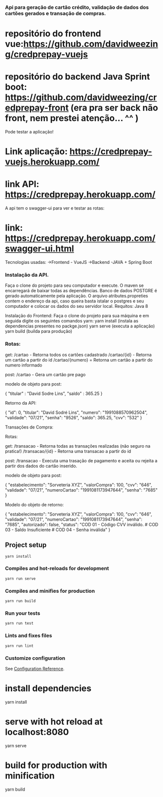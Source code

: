 ### Api para geração de cartão crédito, validação de dados dos cartões gerados e transação de compras.

# repositório do frontend vue:https://github.com/davidweezing/credprepay-vuejs 
# repositório do backend Java Sprint boot: https://github.com/davidweezing/credprepay-front (era pra ser back não front, nem prestei atenção... ^^ )

Pode testar a aplicação!
# Link aplicação: https://credprepay-vuejs.herokuapp.com/ 
# link API: https://credprepay.herokuapp.com/

A api tem o swagger-ui para ver e testar as rotas: 
# link: https://credprepay.herokuapp.com/swagger-ui.html

Tecnologias usadas: ->Frontend - VueJS ->Backend -JAVA + Spring Boot

### Instalação da API.

Faça o clone do projeto para seu computador e execute. O maven se encarregará de baixar todas as dependências. Banco de dados POSTGRE é gerado automaticamente pela aplicação. O arquivo atributes.propreties contem o endereço da api, caso queira basta istalar o postgres e seu computador e colocar os dados do seu servidor local. Requitos: Java 8

Instalação do Frontend: Faça o clone do projeto para sua máquina e em seguida digite os seguintes comandos yarn: yarn install (instala as dependencias presentes no packge.json) yarn serve (executa a aplicação) yarn build (builda para produção)

### Rotas:

get: /cartao - Retorna todos os cartões cadastrado /cartao/{id} - Retorna um cartão a partir do id /cartao/{numero} = Retorna um cartão a partir do numero informado

post: /cartao - Gera um cartão pre pago

modelo de objeto para post:

{ "titular" : "David Sodre Lins", "saldo" : 365.25 }

Retorno da API:

{ "id": 0, "titular": "David Sodré Lins", "numero": "1991088570962504", "validade": "07/21", "senha": "9526", "saldo": 365.25, "cvv": "532" }

Transações de Compra:

Rotas:

get: /transacao - Retorna todas as transações realizadas (não seguro na pratica!) /transacao/{id} - Retorna uma transacao a partir do id

post: /transacao - Executa uma trasação de pagamento e aceita ou rejeita a partir dos dados do cartão inserido.

modelo de objeto para post:

{ "estabelecimento": "Sorveteria XYZ", "valorCompra": 100, "cvv": "646", "validade": "07/21", "numeroCartao": "1991081173947644", "senha": "7685" }

Modelo do objeto de retorno:

{ "estabelecimento": "Sorveteria XYZ", "valorCompra": 100, "cvv": "646", "validade": "07/21", "numeroCartao": "1991081173947644", "senha": "7685", "autorizado": false, "status": "COD 01 - Código CVV inválido. # COD 03 - Saldo Insuficiente # COD 04 - Senha inválida" }

## Project setup
```
yarn install
```

### Compiles and hot-reloads for development
```
yarn run serve
```

### Compiles and minifies for production
```
yarn run build
```

### Run your tests
```
yarn run test
```

### Lints and fixes files
```
yarn run lint
```

### Customize configuration
See [Configuration Reference](https://cli.vuejs.org/config/).


# install dependencies
yarn install

# serve with hot reload at localhost:8080
yarn serve

# build for production with minification
yarn build
